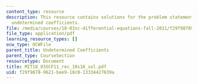 ```yaml
---
content_type: resource
description: This resource contains solutions for the problem statements related to
  undetermined coefficients.
file: /media/courses/18-03sc-differential-equations-fall-2011/f29f98789621bee918c013334427639a_MIT18_03SCF11_rec_10s16_sol.pdf
file_type: application/pdf
learning_resource_types: []
ocw_type: OCWFile
parent_title: Undetermined Coefficients
parent_type: CourseSection
resourcetype: Document
title: MIT18_03SCF11_rec_10s16_sol.pdf
uid: f29f9878-9621-bee9-18c0-13334427639a
---
```

